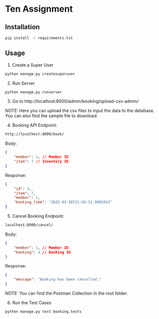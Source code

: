 # Ten Assignment

## Installation

```bash
pip install -r requirements.txt
```

## Usage

1. Create a Super User

```bash
python manage.py createsuperuser
```

2. Run Server
```bash
python manage.py runserver
```

3. Go to http://localhost:8000/admin/booking/upload-csv-admin/

*NOTE:* Here you can upload the csv files to input the data to the database. You can also find the sample file to download.

4. Booking API Endpoint:
```bash
http://localhost:8000/book/
```
Body:
```json
{
    "member": 1, // Member ID
    "item": 7 // Inventory ID
}
```
Response:
```json
{
    "id": 4,
    "item": 7,
    "member": 1,
    "booking_time": "2025-03-20T21:58:31.990284Z"
}
```

5. Cancel Booking Endpoint:
```bash
localhost:8000/cancel/
```

Body:
```json
{
    "member": 1, // Member ID
    "booking": 4 // Booking ID
}
```
Response:
```json
{
    "message": "Booking has been cancelled."
}
```

*NOTE:* You can find the Postman Collection in the root folder.

6. Run the Test Cases
```bash 
python manage.py test booking.tests
```
